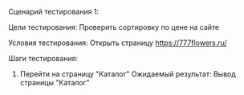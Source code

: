 Сценарий тестирования 1:  
  
Цели тестирования: Проверить сортировку по цене на сайте  
  
Условия тестирования: Открыть страницу https://777flowers.ru/  
  
Шаги тестирования:
1. Перейти на страницу "Каталог"
Ожидаемый результат: Вывод страницы "Каталог"
